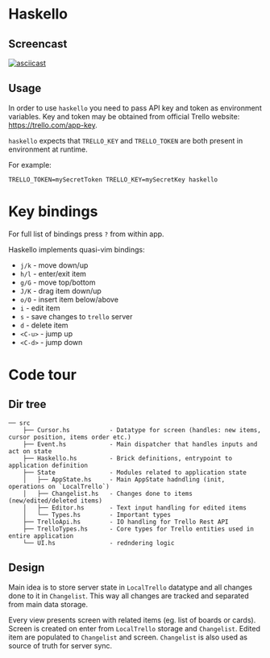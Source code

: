 # Haskello

## Screencast

[![asciicast](https://asciinema.org/a/pMXqcFaFteXZ67dBjFNxl32Ws.svg)](https://asciinema.org/a/pMXqcFaFteXZ67dBjFNxl32Ws?loop=1&autoplay=1)

## Usage

In order to use `haskello` you need to pass API
key and token as environment variables. Key and
token may be obtained from official Trello
website: <https://trello.com/app-key>.

`haskello` expects that `TRELLO_KEY` and
`TRELLO_TOKEN` are both present in environment at
runtime.

For example:

    TRELLO_TOKEN=mySecretToken TRELLO_KEY=mySecretKey haskello

# Key bindings

For full list of bindings press `?` from within app.

Haskello implements quasi-vim bindings:

* `j/k`   - move down/up
* `h/l`   - enter/exit item
* `g/G`   - move top/bottom
* `J/K`   - drag item down/up
* `o/O`   - insert item below/above
* `i`     - edit item
* `s`     - save changes to `trello` server
* `d`     - delete item
* `<C-u>` - jump up
* `<C-d>` - jump down

# Code tour

## Dir tree

```
── src
    ├── Cursor.hs           - Datatype for screen (handles: new items, cursor position, items order etc.)
    ├── Event.hs            - Main dispatcher that handles inputs and act on state
    ├── Haskello.hs         - Brick definitions, entrypoint to application definition
    ├── State               - Modules related to application state
    │   ├── AppState.hs     - Main AppState hadndling (init, operations on `LocalTrello`)
    │   ├── Changelist.hs   - Changes done to items (new/edited/deleted items)
    │   ├── Editor.hs       - Text input handling for edited items
    │   └── Types.hs        - Important types
    ├── TrelloApi.hs        - IO handling for Trello Rest API
    ├── TrelloTypes.hs      - Core types for Trello entities used in entire application
    └── UI.hs               - redndering logic
```

## Design

Main idea is to store server state in `LocalTrello` datatype and all changes
done to it in `Changelist`. This way all changes are tracked and separated
from main data storage.

Every view presents screen with related items (eg. list of boards or cards).
Screen is created on enter from `LocalTrello` storage and `Changelist`.
Edited item are populated to `Changelist` and screen. `Changelist` is also used
as source of truth for server sync.
